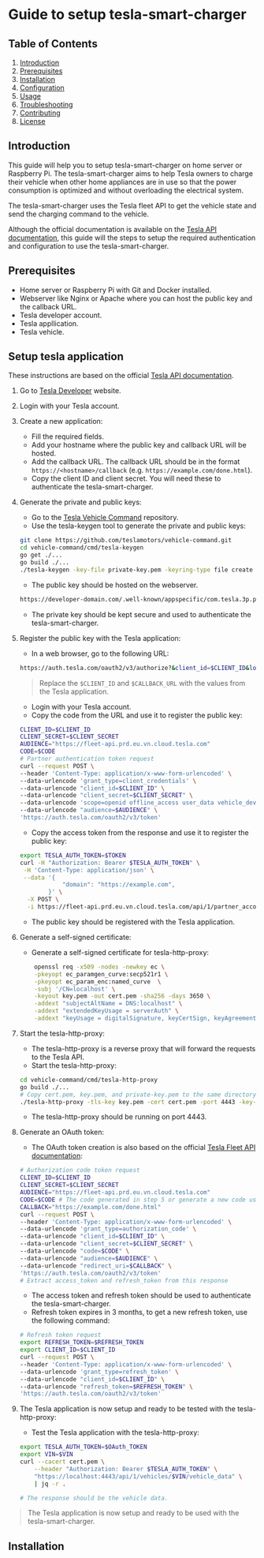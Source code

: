 # Guide to setup tesla-smart-charger

## Table of Contents
1. [Introduction](#introduction)
2. [Prerequisites](#prerequisites)
3. [Installation](#installation)
4. [Configuration](#configuration)
5. [Usage](#usage)
6. [Troubleshooting](#troubleshooting)
7. [Contributing](#contributing)
8. [License](#license)

## Introduction
This guide will help you to setup tesla-smart-charger on home server or Raspberry Pi.
The tesla-smart-charger aims to help Tesla owners to charge their vehicle when other
home appliances are in use so that the power consumption is optimized and without
overloading the electrical system.

The tesla-smart-charger uses the Tesla fleet API to get the vehicle state and send the
charging command to the vehicle.

Although the official documentation is available on the [Tesla API documentation](https://developer.tesla.com/docs/fleet-api/getting-started/what-is-fleet-api),
this guide will the steps to setup the required authentication and configuration to
use the tesla-smart-charger.


## Prerequisites
- Home server or Raspberry Pi with Git and Docker installed.
- Webserver like Nginx or Apache where you can host the public key and the callback URL.
- Tesla developer account.
- Tesla appllication.
- Tesla vehicle.

## Setup tesla application
These instructions are based on the official [Tesla API documentation](https://developer.tesla.com/docs/fleet-api/getting-started/what-is-fleet-api).
1. Go to [Tesla Developer](https://developer.tesla.com) website.
2. Login with your Tesla account.
3. Create a new application:
    - Fill the required fields.
    - Add your hostname where the public key and callback URL will be hosted.
    - Add the callback URL. The callback URL should be in the format `https://<hostname>/callback` (e.g. `https://example.com/done.html`).
    - Copy the client ID and client secret. You will need these to authenticate the tesla-smart-charger.
4. Generate the private and public keys:
    - Go to the [Tesla Vehicle Command](https://github.com/teslamotors/vehicle-command) repository.
    - Use the tesla-keygen tool to generate the private and public keys:

    ```bash
    git clone https://github.com/teslamotors/vehicle-command.git
    cd vehicle-command/cmd/tesla-keygen
    go get ./...
    go build ./...
    ./tesla-keygen -key-file private-key.pem -keyring-type file create > public-key.pem
    ```
    - The public key should be hosted on the webserver.
    ```bash
    https://developer-domain.com/.well-known/appspecific/com.tesla.3p.public-key.pem
    ```
    - The private key should be kept secure and used to authenticate the tesla-smart-charger.

5. Register the public key with the Tesla application:
    - In a web browser, go to the following URL:
    ```bash
    https://auth.tesla.com/oauth2/v3/authorize?&client_id=$CLIENT_ID&locale=en-US&prompt=login&redirect_uri=$CALLBACK_URL&response_type=code&scope=openid%20vehicle_device_data%20offline_access%20vehicle_cmds%20vehicle_charging_cmds&state=db4af3f87
    ```
    > Replace the `$CLIENT_ID` and `$CALLBACK_URL` with the values from the Tesla application.

    - Login with your Tesla account.
    - Copy the code from the URL and use it to register the public key:
    ```bash
    CLIENT_ID=$CLIENT_ID
    CLIENT_SECRET=$CLIENT_SECRET
    AUDIENCE="https://fleet-api.prd.eu.vn.cloud.tesla.com"
    CODE=$CODE
    # Partner authentication token request
    curl --request POST \
    --header 'Content-Type: application/x-www-form-urlencoded' \
    --data-urlencode 'grant_type=client_credentials' \
    --data-urlencode "client_id=$CLIENT_ID" \
    --data-urlencode "client_secret=$CLIENT_SECRET" \
    --data-urlencode 'scope=openid offline_access user_data vehicle_device_data vehicle_cmds vehicle_charging_cmds' \
    --data-urlencode "audience=$AUDIENCE" \
    'https://auth.tesla.com/oauth2/v3/token'
    ```
    - Copy the access token from the response and use it to register the public key:
    ```bash
    export TESLA_AUTH_TOKEN=$TOKEN
    curl -H "Authorization: Bearer $TESLA_AUTH_TOKEN" \
     -H 'Content-Type: application/json' \
     --data '{
                "domain": "https://example.com",
            }' \
      -X POST \
      -i https://fleet-api.prd.eu.vn.cloud.tesla.com/api/1/partner_accounts
    ```
    - The public key should be registered with the Tesla application.

6. Generate a self-signed certificate:
    - Generate a self-signed certificate for tesla-http-proxy:
    ```bash
        openssl req -x509 -nodes -newkey ec \
        -pkeyopt ec_paramgen_curve:secp521r1 \
        -pkeyopt ec_param_enc:named_curve  \
        -subj '/CN=localhost' \
        -keyout key.pem -out cert.pem -sha256 -days 3650 \
        -addext "subjectAltName = DNS:localhost" \
        -addext "extendedKeyUsage = serverAuth" \
        -addext "keyUsage = digitalSignature, keyCertSign, keyAgreement"
    ```

7. Start the tesla-http-proxy:
    - The tesla-http-proxy is a reverse proxy that will forward the requests to the Tesla API.
    - Start the tesla-http-proxy:
    ```bash
    cd vehicle-command/cmd/tesla-http-proxy
    go build ./...
    # Copy cert.pem, key.pem, and private-key.pem to the same directory.
    ./tesla-http-proxy -tls-key key.pem -cert cert.pem -port 4443 -key-file private-key.pem -verbose
    ```
    - The tesla-http-proxy should be running on port 4443.

8. Generate an OAuth token:
    - The OAuth token creation is also based on the official [Tesla Fleet API documentation](https://developer.tesla.com/docs/fleet-api/authentication/third-party-tokens):
    ```bash
    # Authorization code token request
    CLIENT_ID=$CLIENT_ID
    CLIENT_SECRET=$CLIENT_SECRET
    AUDIENCE="https://fleet-api.prd.eu.vn.cloud.tesla.com"
    CODE=$CODE # The code generated in step 5 or generate a new code using the same URL.
    CALLBACK="https://example.com/done.html"
    curl --request POST \
    --header 'Content-Type: application/x-www-form-urlencoded' \
    --data-urlencode 'grant_type=authorization_code' \
    --data-urlencode "client_id=$CLIENT_ID" \
    --data-urlencode "client_secret=$CLIENT_SECRET" \
    --data-urlencode "code=$CODE" \
    --data-urlencode "audience=$AUDIENCE" \
    --data-urlencode "redirect_uri=$CALLBACK" \
    'https://auth.tesla.com/oauth2/v3/token'
    # Extract access_token and refresh_token from this response
    ```
    - The access token and refresh token should be used to authenticate the tesla-smart-charger.
    - Refresh token expires in 3 months, to get a new refresh token, use the following command:
    ```bash
    # Refresh token request
    export REFRESH_TOKEN=$REFRESH_TOKEN
    export CLIENT_ID=$CLIENT_ID
    curl --request POST \
    --header 'Content-Type: application/x-www-form-urlencoded' \
    --data-urlencode 'grant_type=refresh_token' \
    --data-urlencode "client_id=$CLIENT_ID" \
    --data-urlencode "refresh_token=$REFRESH_TOKEN" \
    'https://auth.tesla.com/oauth2/v3/token'

9. The Tesla application is now setup and ready to be tested with the tesla-http-proxy:
    - Test the Tesla application with the tesla-http-proxy:
    ```bash
    export TESLA_AUTH_TOKEN=$OAuth_TOKEN
    export VIN=$VIN
    curl --cacert cert.pem \
        --header "Authorization: Bearer $TESLA_AUTH_TOKEN" \
        "https://localhost:4443/api/1/vehicles/$VIN/vehicle_data" \
        | jq -r .

    # The response should be the vehicle data.
    ```

> The Tesla application is now setup and ready to be used with the tesla-smart-charger.

## Installation

